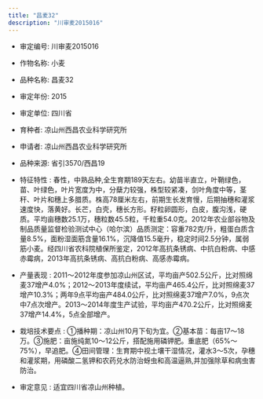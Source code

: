 ```yaml
---
title: "昌麦32"
description: "川审麦2015016"
---
```

* 审定编号:  川审麦2015016

*  作物名称:  小麦

*  品种名称:  昌麦32

*  审定年份:  2015

*  审定单位:  四川省

* 育种者:  凉山州西昌农业科学研究所

*  申请者:  凉山州西昌农业科学研究所

*  品种来源:  省引3570/西昌19

*  特征特性 : 
春性，中熟品种,全生育期189天左右。幼苗半直立，叶鞘绿色，苗、叶绿色，叶片宽度为中，分蘖力较强，株型较紧凑，剑叶角度中等，茎秆、叶片和穗上多腊质。株高78厘米左右，前期生长发育慢，后期抽穗和灌浆速度快，落黄好。长芒，白壳，穗长方形。籽粒卵圆形，白皮，腹沟浅，硬质。平均亩穗数25.1万，穗粒数45.5粒，千粒重54.0克。2012年农业部谷物及制品质量监督检验测试中心（哈尔滨）品质测定：容重782克/升，粗蛋白质含量8.5%，面粉湿面筋含量16.1%，沉降值15.5毫升，稳定时间2.5分钟，属弱筋小麦。经四川省农科院植保所鉴定，2012年高抗条锈病、中抗白粉病、中感赤霉病，2013年高抗条锈病、高抗白粉病、高感赤霉病。
 
*  产量表现 : 
2011～2012年度参加凉山州区试，平均亩产502.5公斤，比对照绵麦37增产4.0%；2012～2013年度续试，平均亩产465.4公斤，比对照绵麦37增产10.3%；两年9点平均亩产484.0公斤，比对照绵麦37增产7.0%，9点次中7点次增产。2013～2014年度生产试验，平均亩产470.2公斤，比对照绵麦37增产14.4%，5点全部增产。

*  栽培技术要点 : 
①播种期：凉山州10月下旬为宜。②基本苗：每亩17～18万。③施肥：亩施纯氮10～12公斤，搭配施用磷钾肥。重底肥（65%～75%），早追肥。④田间管理：生育期中视土壤干湿情况，灌水3～5次，孕穗和灌浆期，用磷酸二氢钾和农药兑水防治蚜虫和高温逼熟,并加强除草和病虫害防治。

*  审定意见 : 
适宜四川省凉山州种植。
